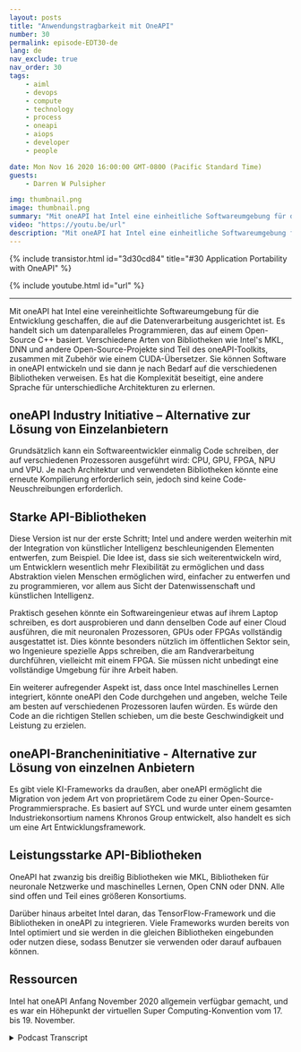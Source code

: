 ```yaml
---
layout: posts
title: "Anwendungstragbarkeit mit OneAPI"
number: 30
permalink: episode-EDT30-de
lang: de
nav_exclude: true
nav_order: 30
tags:
    - aiml
    - devops
    - compute
    - technology
    - process
    - oneapi
    - aiops
    - developer
    - people

date: Mon Nov 16 2020 16:00:00 GMT-0800 (Pacific Standard Time)
guests:
    - Darren W Pulsipher

img: thumbnail.png
image: thumbnail.png
summary: "Mit oneAPI hat Intel eine einheitliche Softwareumgebung für die Entwicklung geschaffen, die auf die Datenverarbeitung ausgerichtet ist. Gretchen Stewart, Chief Data Scientist im öffentlichen Sektor bei Intel, spricht mit Darren Pulsipher, Chief Solution Architect bei Intel, über diese Technologie, die es überflüssig macht, für unterschiedliche Architekturen verschiedene Programmiersprachen zu verwenden."
video: "https://youtu.be/url"
description: "Mit oneAPI hat Intel eine einheitliche Softwareumgebung für die Entwicklung geschaffen, die auf die Datenverarbeitung ausgerichtet ist. Gretchen Stewart, Chief Data Scientist im öffentlichen Sektor bei Intel, spricht mit Darren Pulsipher, Chief Solution Architect bei Intel, über diese Technologie, die es überflüssig macht, für unterschiedliche Architekturen verschiedene Programmiersprachen zu verwenden."
---
```


<div>
{% include transistor.html id="3d30cd84" title="#30 Application Portability with OneAPI" %}

{% include youtube.html id="url" %}
</div>

---

Mit oneAPI hat Intel eine vereinheitlichte Softwareumgebung für die Entwicklung geschaffen, die auf die Datenverarbeitung ausgerichtet ist. Es handelt sich um datenparalleles Programmieren, das auf einem Open-Source C++ basiert. Verschiedene Arten von Bibliotheken wie Intel's MKL, DNN und andere Open-Source-Projekte sind Teil des oneAPI-Toolkits, zusammen mit Zubehör wie einem CUDA-Übersetzer. Sie können Software in oneAPI entwickeln und sie dann je nach Bedarf auf die verschiedenen Bibliotheken verweisen. Es hat die Komplexität beseitigt, eine andere Sprache für unterschiedliche Architekturen zu erlernen.

## oneAPI Industry Initiative – Alternative zur Lösung von Einzelanbietern

Grundsätzlich kann ein Softwareentwickler einmalig Code schreiben, der auf verschiedenen Prozessoren ausgeführt wird: CPU, GPU, FPGA, NPU und VPU. Je nach Architektur und verwendeten Bibliotheken könnte eine erneute Kompilierung erforderlich sein, jedoch sind keine Code-Neuschreibungen erforderlich.

## Starke API-Bibliotheken

Diese Version ist nur der erste Schritt; Intel und andere werden weiterhin mit der Integration von künstlicher Intelligenz beschleunigenden Elementen entwerfen, zum Beispiel. Die Idee ist, dass sie sich weiterentwickeln wird, um Entwicklern wesentlich mehr Flexibilität zu ermöglichen und dass Abstraktion vielen Menschen ermöglichen wird, einfacher zu entwerfen und zu programmieren, vor allem aus Sicht der Datenwissenschaft und künstlichen Intelligenz.

Praktisch gesehen könnte ein Softwareingenieur etwas auf ihrem Laptop schreiben, es dort ausprobieren und dann denselben Code auf einer Cloud ausführen, die mit neuronalen Prozessoren, GPUs oder FPGAs vollständig ausgestattet ist. Dies könnte besonders nützlich im öffentlichen Sektor sein, wo Ingenieure spezielle Apps schreiben, die am Randverarbeitung durchführen, vielleicht mit einem FPGA. Sie müssen nicht unbedingt eine vollständige Umgebung für ihre Arbeit haben.

Ein weiterer aufregender Aspekt ist, dass once Intel maschinelles Lernen integriert, könnte oneAPI den Code durchgehen und angeben, welche Teile am besten auf verschiedenen Prozessoren laufen würden. Es würde den Code an die richtigen Stellen schieben, um die beste Geschwindigkeit und Leistung zu erzielen.

## oneAPI-Brancheninitiative - Alternative zur Lösung von einzelnen Anbietern

Es gibt viele KI-Frameworks da draußen, aber oneAPI ermöglicht die Migration von jedem Art von proprietärem Code zu einer Open-Source-Programmiersprache. Es basiert auf SYCL und wurde unter einem gesamten Industriekonsortium namens Khronos Group entwickelt, also handelt es sich um eine Art Entwicklungsframework.

## Leistungsstarke API-Bibliotheken

OneAPI hat zwanzig bis dreißig Bibliotheken wie MKL, Bibliotheken für neuronale Netzwerke und maschinelles Lernen, Open CNN oder DNN. Alle sind offen und Teil eines größeren Konsortiums.

Darüber hinaus arbeitet Intel daran, das TensorFlow-Framework und die Bibliotheken in oneAPI zu integrieren. Viele Frameworks wurden bereits von Intel optimiert und sie werden in die gleichen Bibliotheken eingebunden oder nutzen diese, sodass Benutzer sie verwenden oder darauf aufbauen können.

## Ressourcen

Intel hat oneAPI Anfang November 2020 allgemein verfügbar gemacht, und es war ein Höhepunkt der virtuellen Super Computing-Konvention vom 17. bis 19. November.



<details>
<summary> Podcast Transcript </summary>

<p></p>

</details>
